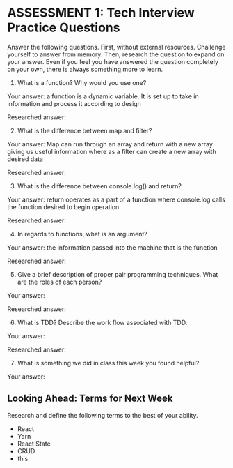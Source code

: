 # ASSESSMENT 1: Tech Interview Practice Questions

Answer the following questions. First, without external resources. Challenge yourself to answer from memory. Then, research the question to expand on your answer. Even if you feel you have answered the question completely on your own, there is always something more to learn.   

1. What is a function? Why would you use one?

  Your answer: a function is a dynamic variable. It is set up to take in information and process it according to design

  Researched answer:



2. What is the difference between map and filter?

  Your answer: Map can run through an array and return with a new array giving us useful information where as a filter can create a new array with desired data

  Researched answer:



3. What is the difference between console.log() and return?

  Your answer: return operates as a part of a function where console.log calls the function desired to begin operation

  Researched answer:



4. In regards to functions, what is an argument?

  Your answer: the information passed into the machine that is the function

  Researched answer:



5. Give a brief description of proper pair programming techniques. What are the roles of each person?

  Your answer:

  Researched answer:



6. What is TDD? Describe the work flow associated with TDD.

  Your answer:

  Researched answer:



7. What is something we did in class this week you found helpful?  

  Your answer:



## Looking Ahead: Terms for Next Week

Research and define the following terms to the best of your ability.

- React
- Yarn
- React State
- CRUD
- this

